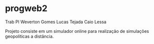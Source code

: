 # progweb2
Trab PI
Weverton Gomes
Lucas Tejada
Caio Lessa

Projeto consiste em um simulador online para realização de simulações geopolíticas a distância.
